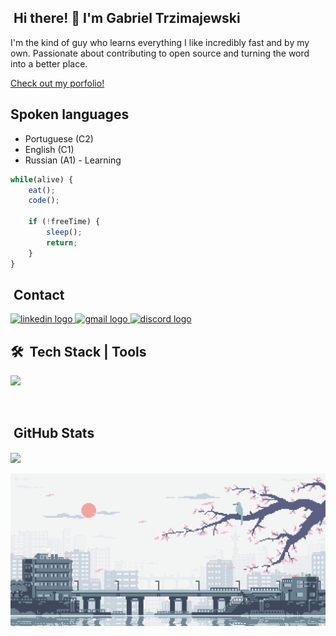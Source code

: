 

## &nbsp;Hi there! 👋 I'm Gabriel Trzimajewski


<div> 
  <p>I'm the kind of guy who learns everything I like incredibly fast and by my own. Passionate about contributing to open source and turning the word into a better place.</p>
  <a href="https://snowye.dev/" target="_blank">Check out my porfolio!</a>
</div>

## Spoken languages
- Portuguese (C2)
- English (C1)
- Russian (A1) - Learning

```ts
while(alive) {
    eat();
    code();

    if (!freeTime) {
        sleep();
        return;
    }
}
```

## &nbsp;Contact 
<div align="left">
  <a href="https://linkedin.com/in/gabriel-trzimajewski" target="_blank">
    <img src="https://raw.githubusercontent.com/maurodesouza/profile-readme-generator/master/src/assets/icons/social/linkedin/default.svg" width="52" height="40" alt="linkedin logo"  />
  </a>
  <a href="mailto:gabriel@snowye.dev" target="_blank">
    <img src="https://raw.githubusercontent.com/maurodesouza/profile-readme-generator/master/src/assets/icons/social/gmail/default.svg" width="52" height="40" alt="gmail logo"  />
  </a>
  <a href="https://discordapp.com/users/825880323766222898" target="_blank">
    <img src="https://raw.githubusercontent.com/maurodesouza/profile-readme-generator/master/src/assets/icons/social/discord/default.svg" width="52" height="40" alt="discord logo"  />
  </a>
</div>

## 🛠 &nbsp;Tech Stack | Tools

<p align="left">
  <a href="https://skillicons.dev">
    <img src="https://skillicons.dev/icons?i=ts,golang,nodejs,mysql,postgres,docker,git,jest,vitest,react,tailwind" />
  </a>
</p>
  
<br/>

## &nbsp;GitHub Stats
<div align="left">
  <img align="center" height="180em" src="https://github-readme-stats.vercel.app/api/top-langs/?username=Sn0wye&layout=compact&langs_count=7&theme=midnight-purple"/>
</div>

<br/>
  
<img src="https://github.com/Sn0wye/Sn0wye/blob/main/img/Japan.gif">
